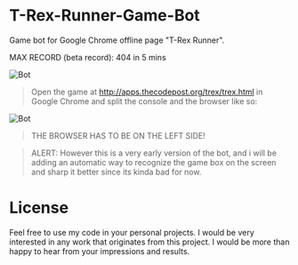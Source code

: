 # T-Rex-Runner-Game-Bot
Game bot for Google Chrome offline page "T-Rex Runner".

MAX RECORD (beta record): 404 in 5 mins

![Bot](https://camo.githubusercontent.com/95dff86a8aad6b875dd82fe6ba4f6ccb3a36a392/687474703a2f2f692e696d6775722e636f6d2f396f4f376151392e676966)

> Open the game at http://apps.thecodepost.org/trex/trex.html in Google Chrome and split the console and the browser like so:

![Bot](https://css-tricks.com/wp-content/uploads/2016/01/cinch.gif)

> THE BROWSER HAS TO BE ON THE LEFT SIDE!

> ALERT: However this is a very early version of the bot, and i will be adding an automatic way to recognize the game box on the screen and sharp it better since its kinda bad for now.

# License 
Feel free to use my code in your personal projects. I would be very interested in any work that originates from this project. I would be more than happy to hear from your impressions and results.
